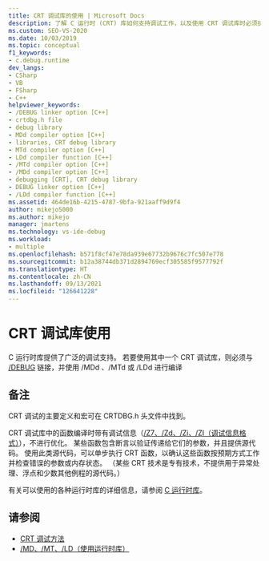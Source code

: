 ```yaml
---
title: CRT 调试库的使用 | Microsoft Docs
description: 了解 C 运行时 (CRT) 库如何支持调试工作，以及使用 CRT 调试库时必须执行的操作。
ms.custom: SEO-VS-2020
ms.date: 10/03/2019
ms.topic: conceptual
f1_keywords:
- c.debug.runtime
dev_langs:
- CSharp
- VB
- FSharp
- C++
helpviewer_keywords:
- /DEBUG linker option [C++]
- crtdbg.h file
- debug library
- MDd compiler option [C++]
- libraries, CRT debug library
- MTd compiler option [C++]
- LDd compiler function [C++]
- /MTd compiler option [C++]
- /MDd compiler option [C++]
- debugging [CRT], CRT debug library
- DEBUG linker option [C++]
- /LDd compiler function [C++]
ms.assetid: 464de16b-4215-4787-9bfa-921aaff9d9f4
author: mikejo5000
ms.author: mikejo
manager: jmartens
ms.technology: vs-ide-debug
ms.workload:
- multiple
ms.openlocfilehash: b571f8cf47e78da939e67732b9676c7fc507e778
ms.sourcegitcommit: b12a38744db371d2894769ecf305585f9577792f
ms.translationtype: HT
ms.contentlocale: zh-CN
ms.lasthandoff: 09/13/2021
ms.locfileid: "126641228"
---
```

# <a name="crt-debug-library-use"></a>CRT 调试库使用
C 运行时库提供了广泛的调试支持。 若要使用其中一个 CRT 调试库，则必须与 [/DEBUG](/cpp/build/reference/debug-generate-debug-info) 链接，并使用 /MDd  、/MTd  或 /LDd  进行编译

## <a name="remarks"></a>备注
 CRT 调试的主要定义和宏可在 CRTDBG.h 头文件中找到。

 CRT 调试库中的函数编译时带有调试信息（[/Z7、/Zd、/Zi、/ZI（调试信息格式）](/cpp/build/reference/z7-zi-zi-debug-information-format)），不进行优化。 某些函数包含断言以验证传递给它们的参数，并且提供源代码。 使用此类源代码，可以单步执行 CRT 函数，以确认这些函数按预期方式工作并检查错误的参数或内存状态。 （某些 CRT 技术是专有技术，不提供用于异常处理、浮点和少数其他例程的源代码。）

 有关可以使用的各种运行时库的详细信息，请参阅 [C 运行时库](/cpp/c-runtime-library/crt-library-features)。

## <a name="see-also"></a>请参阅

- [CRT 调试方法](../debugger/crt-debugging-techniques.md)
- [/MD、/MT、/LD（使用运行时库）](/cpp/build/reference/md-mt-ld-use-run-time-library)